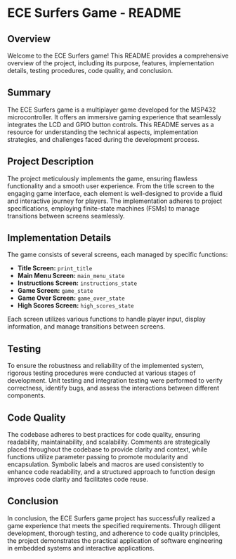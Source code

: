 # ECE Surfers Game - README

## Overview

Welcome to the ECE Surfers game! This README provides a comprehensive overview of the project, including its purpose, features, implementation details, testing procedures, code quality, and conclusion.

## Summary

The ECE Surfers game is a multiplayer game developed for the MSP432 microcontroller. It offers an immersive gaming experience that seamlessly integrates the LCD and GPIO button controls. This README serves as a resource for understanding the technical aspects, implementation strategies, and challenges faced during the development process.

## Project Description

The project meticulously implements the game, ensuring flawless functionality and a smooth user experience. From the title screen to the engaging game interface, each element is well-designed to provide a fluid and interactive journey for players. The implementation adheres to project specifications, employing finite-state machines (FSMs) to manage transitions between screens seamlessly.

## Implementation Details

The game consists of several screens, each managed by specific functions:

- **Title Screen:** `print_title`
- **Main Menu Screen:** `main_menu_state`
- **Instructions Screen:** `instructions_state`
- **Game Screen:** `game_state`
- **Game Over Screen:** `game_over_state`
- **High Scores Screen:** `high_scores_state`

Each screen utilizes various functions to handle player input, display information, and manage transitions between screens.

## Testing

To ensure the robustness and reliability of the implemented system, rigorous testing procedures were conducted at various stages of development. Unit testing and integration testing were performed to verify correctness, identify bugs, and assess the interactions between different components.

## Code Quality

The codebase adheres to best practices for code quality, ensuring readability, maintainability, and scalability. Comments are strategically placed throughout the codebase to provide clarity and context, while functions utilize parameter passing to promote modularity and encapsulation. Symbolic labels and macros are used consistently to enhance code readability, and a structured approach to function design improves code clarity and facilitates code reuse.

## Conclusion

In conclusion, the ECE Surfers game project has successfully realized a game experience that meets the specified requirements. Through diligent development, thorough testing, and adherence to code quality principles, the project demonstrates the practical application of software engineering in embedded systems and interactive applications.
